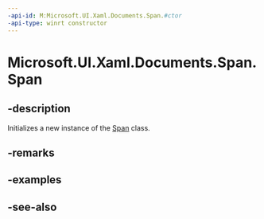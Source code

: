```yaml
---
-api-id: M:Microsoft.UI.Xaml.Documents.Span.#ctor
-api-type: winrt constructor
---
```


<!-- Method syntax
public Span()
-->

# Microsoft.UI.Xaml.Documents.Span.Span

## -description
Initializes a new instance of the [Span](span.md) class.

## -remarks

## -examples

## -see-also
